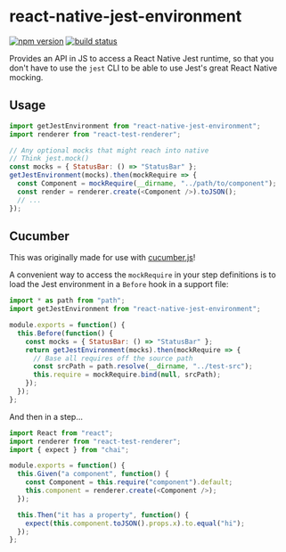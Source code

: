 # react-native-jest-environment

[![npm version](https://badge.fury.io/js/react-native-jest-environment.svg)](https://www.npmjs.com/package/react-native-jest-environment)
[![build status](https://api.travis-ci.org/dingbat/react-native-jest-environment.svg)](https://travis-ci.org/dingbat/react-native-jest-environment)

Provides an API in JS to access a React Native Jest runtime, so that you don't
have to use the `jest` CLI to be able to use Jest's great React Native mocking.

## Usage

```js
import getJestEnvironment from "react-native-jest-environment";
import renderer from "react-test-renderer";

// Any optional mocks that might reach into native
// Think jest.mock()
const mocks = { StatusBar: () => "StatusBar" };
getJestEnvironment(mocks).then(mockRequire => {
  const Component = mockRequire(__dirname, "../path/to/component");
  const render = renderer.create(<Component />).toJSON();
  // ...
});
```

## Cucumber

This was originally made for use with
[cucumber.js](https://github.com/cucumber/cucumber-js)!

A convenient way to access the `mockRequire` in your step definitions is to
load the Jest environment in a `Before` hook in a support file:

```js
import * as path from "path";
import getJestEnvironment from "react-native-jest-environment";

module.exports = function() {
  this.Before(function() {
    const mocks = { StatusBar: () => "StatusBar" };
    return getJestEnvironment(mocks).then(mockRequire => {
      // Base all requires off the source path
      const srcPath = path.resolve(__dirname, "../test-src");
      this.require = mockRequire.bind(null, srcPath);
    });
  });
};
```

And then in a step...

```js
import React from "react";
import renderer from "react-test-renderer";
import { expect } from "chai";

module.exports = function() {
  this.Given("a component", function() {
    const Component = this.require("component").default;
    this.component = renderer.create(<Component />);
  });

  this.Then("it has a property", function() {
    expect(this.component.toJSON().props.x).to.equal("hi");
  });
};
```
